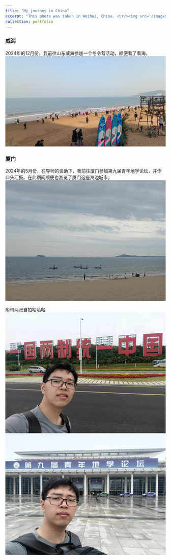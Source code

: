 ```yaml
---
title: "My journey in China"
excerpt: "This photo was taken in Weihai, China. <br/><img src='/images/MyPeriodInCUG/IMG_20241225_102858.jpg'>"
collection: portfolio
---
```

### 威海
2024年的12月份，我前往山东威海参加一个冬令营活动，顺便看了看海。 <br/><img src='/images/MyPeriodInCUG/IMG_20241225_104151.jpg'>

### 厦门
2024年的5月份，在导师的资助下，我前往厦门参加第九届青年地学论坛，并作口头汇报。在此期间顺便也游览了厦门这座海边城市。<br/><img src='/images/MyPeriodInCUG/IMG_20240519_143557.jpg'>  

附带两张自拍哈哈哈<br/><img src='/images/MyPeriodInCUG/IMG_20240519_144207.jpg'><br/><img src='/images/MyPeriodInCUG/IMG_20240520_135148.jpg'>